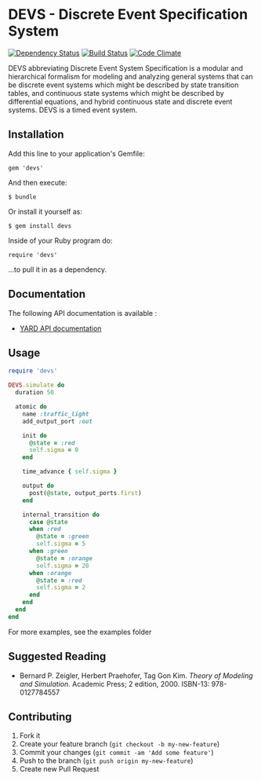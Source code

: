 # DEVS - Discrete Event Specification System

[![Dependency Status](https://gemnasium.com/romain1189/devs.png)](https://gemnasium.com/romain1189/devs)
[![Build Status](https://secure.travis-ci.org/romain1189/devs.png?branch=master)](http://travis-ci.org/romain1189/devs)
[![Code Climate](https://codeclimate.com/github/romain1189/devs.png)](https://codeclimate.com/github/romain1189/devs)

DEVS abbreviating Discrete Event System Specification is a modular and hierarchical formalism for modeling and analyzing general systems that can be discrete event systems which might be described by state transition tables, and continuous state systems which might be described by differential equations, and hybrid continuous state and discrete event systems. DEVS is a timed event system.

## Installation

Add this line to your application's Gemfile:

    gem 'devs'

And then execute:

    $ bundle

Or install it yourself as:

    $ gem install devs

Inside of your Ruby program do:

    require 'devs'

...to pull it in as a dependency.

## Documentation

The following API documentation is available :

* [YARD API documentation](http://www.rubydoc.info/github/romain1189/devs/master/frames)

## Usage

```ruby
require 'devs'

DEVS.simulate do
  duration 50

  atomic do
    name :traffic_light
    add_output_port :out

    init do
      @state = :red
      self.sigma = 0
    end

    time_advance { self.sigma }

    output do
      post(@state, output_ports.first)
    end

    internal_transition do
      case @state
      when :red
        @state = :green
        self.sigma = 5
      when :green
        @state = :orange
        self.sigma = 20
      when :orange
        @state = :red
        self.sigma = 2
      end
    end
  end
end
```

For more examples, see the examples folder

## Suggested Reading

* Bernard P. Zeigler, Herbert Praehofer, Tag Gon Kim. *Theory of Modeling and Simulation*. Academic Press; 2 edition, 2000. ISBN-13: 978-0127784557

## Contributing

1. Fork it
2. Create your feature branch (`git checkout -b my-new-feature`)
3. Commit your changes (`git commit -am 'Add some feature'`)
4. Push to the branch (`git push origin my-new-feature`)
5. Create new Pull Request
